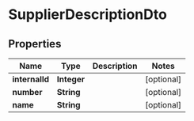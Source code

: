 
# SupplierDescriptionDto

## Properties
Name | Type | Description | Notes
------------ | ------------- | ------------- | -------------
**internalId** | **Integer** |  |  [optional]
**number** | **String** |  |  [optional]
**name** | **String** |  |  [optional]



